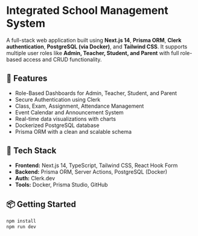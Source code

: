 # Integrated School Management System

A full-stack web application built using **Next.js 14**, **Prisma ORM**, **Clerk authentication**, **PostgreSQL (via Docker)**, and **Tailwind CSS**. It supports multiple user roles like **Admin, Teacher, Student, and Parent** with full role-based access and CRUD functionality.

## 🚀 Features

- Role-Based Dashboards for Admin, Teacher, Student, and Parent
- Secure Authentication using Clerk
- Class, Exam, Assignment, Attendance Management
- Event Calendar and Announcement System
- Real-time data visualizations with charts
- Dockerized PostgreSQL database
- Prisma ORM with a clean and scalable schema

## 📂 Tech Stack

- **Frontend:** Next.js 14, TypeScript, Tailwind CSS, React Hook Form
- **Backend:** Prisma ORM, Server Actions, PostgreSQL (Docker)
- **Auth:** Clerk.dev
- **Tools:** Docker, Prisma Studio, GitHub

## 📦 Getting Started

```bash
npm install
npm run dev
